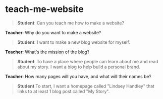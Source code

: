# teach-me-website

> **Student**: Can you teach me how to make a website?

**Teacher**: Why do you want to make a website?

> **Student**: I want to make a new blog website for myself.

**Teacher**: What's the mission of the blog? 

> **Student**: To have a place where people can learn about me and read about my story. I want a blog to help build a personal brand. 

**Teacher**: How many pages will you have, and what will their names be?

> **Student** To start, I want a homepage called "Lindsey Handley" that links to at least 1 blog post called "My Story". 
